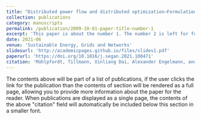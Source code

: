 ```yaml
---
title: "Distributed power flow and distributed optimization—Formulation, solution, and open source implementation"
collection: publications
category: manuscripts
permalink: /publication/2009-10-01-paper-title-number-1
excerpt: 'This paper is about the number 1. The number 2 is left for future work.'
date: 2021-06
venue: 'Sustainable Energy, Grids and Networks'
slidesurl: 'http://academicpages.github.io/files/slides1.pdf'
paperurl: 'https://doi.org/10.1016/j.segan.2021.100471'
citation: 'Mühlpfordt, Tillmann, Xinliang Dai, Alexander Engelmann, and Veit Hagenmeyer. "Distributed power flow and distributed optimization—formulation, solution, and open source implementation." Sustainable Energy, Grids and Networks 26 (2021): 100471.'
---
```


The contents above will be part of a list of publications, if the user clicks the link for the publication than the contents of section will be rendered as a full page, allowing you to provide more information about the paper for the reader. When publications are displayed as a single page, the contents of the above "citation" field will automatically be included below this section in a smaller font.